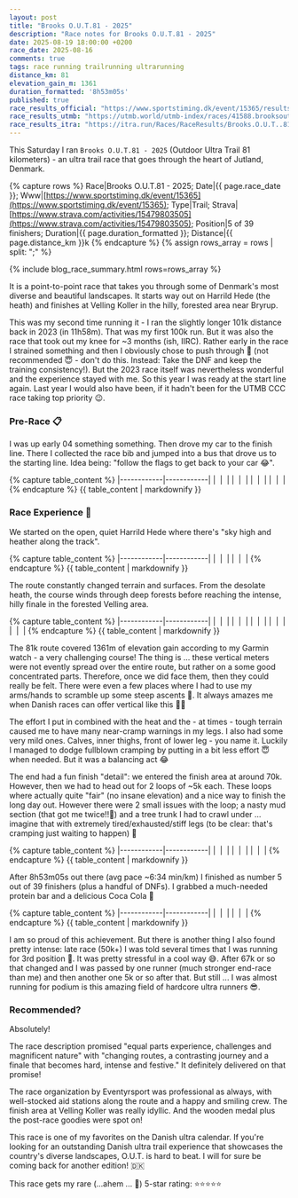 ```yaml
---
layout: post
title: "Brooks O.U.T.81 - 2025"
description: "Race notes for Brooks O.U.T.81 - 2025"
date: 2025-08-19 18:00:00 +0200
race_date: 2025-08-16
comments: true
tags: race running trailrunning ultrarunning
distance_km: 81
elevation_gain_m: 1361
duration_formatted: '8h53m05s'
published: true
race_results_official: "https://www.sportstiming.dk/event/15365/results"
race_results_utmb: "https://utmb.world/utmb-index/races/41588.brooksoutdoortrailultra81k.2025"
race_results_itra: "https://itra.run/Races/RaceResults/Brooks.O.U.T..81K/2025/108378"
---
```


This Saturday I ran `Brooks O.U.T.81 - 2025` (Outdoor Ultra Trail 81 kilometers) - an ultra trail race that goes through the heart of Jutland, Denmark.

{% capture rows %}
Race|Brooks O.U.T.81 - 2025;
Date|{{ page.race_date }};
Www|[https://www.sportstiming.dk/event/15365](https://www.sportstiming.dk/event/15365);
Type|Trail;
Strava|[https://www.strava.com/activities/15479803505](https://www.strava.com/activities/15479803505);
Position|5 of 39 finishers;
Duration|{{ page.duration_formatted }};
Distance|{{ page.distance_km }}k
{% endcapture %}
{% assign rows_array = rows | split: ";" %}

{% include blog_race_summary.html rows=rows_array %}

It is a point-to-point race that takes you through some of Denmark's most diverse and beautiful landscapes. It starts way out on Harrild Hede (the heath) and finishes at Velling Koller in the hilly, forested area near Bryrup.

This was my second time running it - I ran the slightly longer 101k distance back in 2023 (in 11h58m). That was my first 100k run. But it was also the race that took out my knee for ~3 months (ish, IIRC). Rather early in the race I strained something and then I obviously chose to push through 🙊 (not recommended 😇 - don't do this. Instead: Take the DNF and keep the training consistency!). But the 2023 race itself was nevertheless wonderful and the experience stayed with me. So this year I was ready at the start line again. Last year I would also have been, if it hadn't been for the UTMB CCC race taking top priority 😉.

### Pre-Race 📋

I was up early 04 something something. Then drove my car to the finish line. There I collected the race bib and jumped into a bus that drove us to the starting line. Idea being: "follow the flags to get back to your car 😂". 

{% capture table_content %}
|------------|------------|
| <img src="/img_running/2025-08-16/IMG_7671.jpg" alt="" class="w-100 pl-2 pr-2" style="max-width: 350px" /> | <img src="/img_running/2025-08-16/IMG_7672.jpg" alt="" class="w-100 pl-2 pr-2" style="max-width: 350px" /> |
| <img src="/img_running/2025-08-16/IMG_7673.jpg" alt="" class="w-100 pl-2 pr-2" style="max-width: 350px" /> | <img src="/img_running/2025-08-16/IMG_7674.jpg" alt="" class="w-100 pl-2 pr-2" style="max-width: 350px" /> |
| <img src="/img_running/2025-08-16/IMG_7675.jpg" alt="" class="w-100 pl-2 pr-2" style="max-width: 350px" /> | <img src="/img_running/2025-08-16/IMG_7677.jpg" alt="" class="w-100 pl-2 pr-2" style="max-width: 350px" /> |
| <img src="/img_running/2025-08-16/IMG_7678.jpg" alt="" class="w-100 pl-2 pr-2" style="max-width: 350px" /> | <img src="/img_running/2025-08-16/IMG_7679.jpg" alt="" class="w-100 pl-2 pr-2" style="max-width: 350px" /> |
{% endcapture %}
{{ table_content | markdownify }} 

### Race Experience 🌟

We started on the open, quiet Harrild Hede where there's "sky high and heather along the track".

{% capture table_content %}
|------------|------------|
| <img src="/img_running/2025-08-16/IMG_7681.jpg" alt="" class="w-100 pl-2 pr-2" style="max-width: 350px" /> | <img src="/img_running/2025-08-16/IMG_7682.jpg" alt="" class="w-100 pl-2 pr-2" style="max-width: 350px" /> |
| <img src="/img_running/2025-08-16/IMG_7683.jpg" alt="" class="w-100 pl-2 pr-2" style="max-width: 350px" /> | <img src="/img_running/2025-08-16/IMG_7684.jpg" alt="" class="w-100 pl-2 pr-2" style="max-width: 350px" /> |
{% endcapture %}
{{ table_content | markdownify }}

The route constantly changed terrain and surfaces. From the desolate heath, the course winds through deep forests before reaching the intense, hilly finale in the forested Velling area.

{% capture table_content %}
|------------|------------|
| <img src="/img_running/2025-08-16/IMG_7686.jpg" alt="" class="w-100 pl-2 pr-2" style="max-width: 350px" /> | <img src="/img_running/2025-08-16/IMG_7687.jpg" alt="" class="w-100 pl-2 pr-2" style="max-width: 350px" /> |
| <img src="/img_running/2025-08-16/IMG_7688.jpg" alt="" class="w-100 pl-2 pr-2" style="max-width: 350px" /> | <img src="/img_running/2025-08-16/IMG_7689.jpg" alt="" class="w-100 pl-2 pr-2" style="max-width: 350px" /> |
| <img src="/img_running/2025-08-16/IMG_7690.jpg" alt="" class="w-100 pl-2 pr-2" style="max-width: 350px" /> | <img src="/img_running/2025-08-16/IMG_7691.jpg" alt="" class="w-100 pl-2 pr-2" style="max-width: 350px" /> |
| <img src="/img_running/2025-08-16/IMG_7692.jpg" alt="" class="w-100 pl-2 pr-2" style="max-width: 350px" /> | <img src="/img_running/2025-08-16/IMG_7693.jpg" alt="" class="w-100 pl-2 pr-2" style="max-width: 350px" /> |
| <img src="/img_running/2025-08-16/IMG_7695.jpg" alt="" class="w-100 pl-2 pr-2" style="max-width: 350px" /> | <img src="/img_running/2025-08-16/IMG_7696.jpg" alt="" class="w-100 pl-2 pr-2" style="max-width: 350px" /> |
{% endcapture %}
{{ table_content | markdownify }}

The 81k route covered 1361m of elevation gain according to my Garmin watch - a very challenging course! The thing is ... these vertical meters were not evently spread over the entire route, but rather on a some good concentrated parts. Therefore, once we did face them, then they could really be felt. There were even a few places where I had to use my arms/hands to scramble up some steep ascents 🐐. It always amazes me when Danish races can offer vertical like this 👍🏻

The effort I put in combined with the heat and the - at times - tough terrain caused me to have many near-cramp warnings in my legs. I also had some very mild ones. Calves, inner thighs, front of lower leg - you name it. Luckily I managed to dodge fullblown cramping by putting in a bit less effort 😇 when needed.  But it was a balancing act 😂

The end had a fun finish "detail": we entered the finish area at around 70k. However, then we had to head out for 2 loops of ~5k each. These loops where actually quite "fair" (no insane elevation) and a nice way to finish the long day out. However there were 2 small issues with the loop; a nasty mud section (that got me twice!!🤨) and a tree trunk I had to crawl under ... imagine that with extremely tired/exhausted/stiff legs (to be clear: that's cramping just waiting to happen) 🤣

{% capture table_content %}
|------------|------------|
| <img src="/img_running/2025-08-16/IMG_7697.jpg" alt="" class="w-100 pl-2 pr-2" style="max-width: 350px" /> | <img src="/img_running/2025-08-16/IMG_7698.jpg" alt="" class="w-100 pl-2 pr-2" style="max-width: 350px" /> |
| <img src="/img_running/2025-08-16/IMG_7699.jpg" alt="" class="w-100 pl-2 pr-2" style="max-width: 350px" /> | <img src="/img_running/2025-08-16/IMG_7700.jpg" alt="" class="w-100 pl-2 pr-2" style="max-width: 350px" /> |
| <img src="/img_running/2025-08-16/IMG_7701.jpg" alt="" class="w-100 pl-2 pr-2" style="max-width: 350px" /> | <img src="/img_running/2025-08-16/IMG_7702.jpg" alt="" class="w-100 pl-2 pr-2" style="max-width: 350px" /> |
{% endcapture %}
{{ table_content | markdownify }}

After 8h53m05s out there (avg pace ~6:34 min/km) I finished as number 5 out of 39 finishers (plus a handful of DNFs). I grabbed a much-needed protein bar and a delicious Coca Cola 🤤

{% capture table_content %}
|------------|------------|
| <img src="/img_running/2025-08-16/IMG_7705.jpg" alt="" class="w-100 pl-2 pr-2" style="max-width: 350px" /> | <img src="/img_running/2025-08-16/IMG_7704.jpg" alt="" class="w-100 pl-2 pr-2" style="max-width: 350px" /> |
| <img src="/img_running/2025-08-16/IMG_7707.jpg" alt="" class="w-100 pl-2 pr-2" style="max-width: 350px" /> | <img src="/img_running/2025-08-16/IMG_7710.jpg" alt="" class="w-100 pl-2 pr-2" style="max-width: 350px" /> |
{% endcapture %}
{{ table_content | markdownify }}

I am so proud of this achievement. But there is another thing I also found pretty intense: late race (50k+) I was told several times that I was running for 3rd position 🤯. It was pretty stressful in a cool way 😅. After 67k or so that changed and I was passed by one runner (much stronger end-race than me) and then another one 5k or so after that. But still ... I was almost running for podium is this amazing field of hardcore ultra runners 😎.

### Recommended?

Absolutely! 

The race description promised "equal parts experience, challenges and magnificent nature" with "changing routes, a contrasting journey and a finale that becomes hard, intense and festive." It definitely delivered on that promise! 

The race organization by Eventyrsport was professional as always, with well-stocked aid stations along the route and a happy and smiling crew. The finish area at Velling Koller was really idyllic. And the wooden medal plus the post-race goodies were spot on!

This race is one of my favorites on the Danish ultra calendar. If you're looking for an outstanding Danish ultra trail experience that showcases the country's diverse landscapes, O.U.T. is hard to beat. I will for sure be coming back for another edition! 🇩🇰

This race gets my rare (...ahem ... 🤣) 5-star rating: ⭐️⭐️⭐️⭐️⭐️